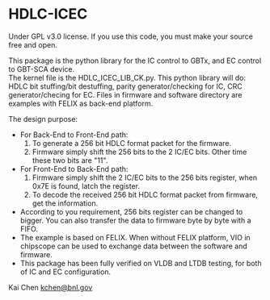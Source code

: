 # HDLC-ICEC
Under GPL v3.0 license. If you use this code, you must make your source free and open.

This package is the python library for the IC control to GBTx, and EC control to GBT-SCA device.  
The kernel file is the HDLC\_ICEC\_LIB\_CK.py. This python library will do: HDLC bit stuffing/bit destuffing, parity generator/checking for IC, CRC generator/checing for EC. Files in firmware and software directory are examples with FELIX as back-end platform.

The design purpose:  
- For Back-End to Front-End path:  
  1. To generate a 256 bit HDLC format packet for the firmware.  
  2. Firmware simply shift the 256 bits to the 2 IC/EC bits. Other time these two bits are "11".  
- For Front-End to Back-End path:  
  1. Firmware simply shift the 2 IC/EC bits to the 256 bits register, when 0x7E is found, latch the register.   
  2. To decode the received 256 bit HDLC format packet from firmware, get the information.    
- According to you requirement, 256 bits register can be changed to bigger. You can also transfer the data to firmware byte by byte with a FIFO.  
- The example is based on FELIX. When without FELIX platform, VIO in chipscope can be used to exchange data between the software and firmware.  
- This package has been fully verified on VLDB and LTDB testing, for both of IC and EC configuration.
 
Kai Chen <kchen@bnl.gov>


